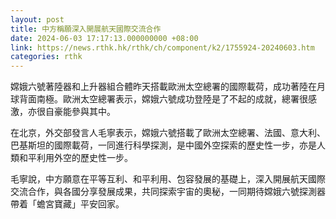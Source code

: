 ```yaml
---
layout: post
title: 中方稱願深入開展航天國際交流合作
date: 2024-06-03 17:17:13.000000000 +08:00
link: https://news.rthk.hk/rthk/ch/component/k2/1755924-20240603.htm
categories: rthk
---
```


嫦娥六號著陸器和上升器組合體昨天搭載歐洲太空總署的國際載荷，成功著陸在月球背面南極。歐洲太空總署表示，嫦娥六號成功登陸是了不起的成就，總署很感激，亦很自豪能參與其中。

在北京，外交部發言人毛寧表示，嫦娥六號搭載了歐洲太空總署、法國、意大利、巴基斯坦的國際載荷，一同進行科學探測，是中國外空探索的歷史性一步，亦是人類和平利用外空的歷史性一步。

毛寧說，中方願意在平等互利、和平利用、包容發展的基礎上，深入開展航天國際交流合作，與各國分享發展成果，共同探索宇宙的奧秘，一同期待嫦娥六號探測器帶着「蟾宮寶藏」平安回家。
